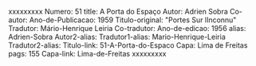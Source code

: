 xxxxxxxxx
Numero: 51
title: A Porta do Espaço
Autor: Adrien Sobra
Co-autor: 
Ano-de-Publicacao: 1959
Titulo-original: "Portes Sur lInconnu"
Tradutor: Mário-Henrique Leiria
Co-tradutor: 
Ano-de-edicao: 1956
alias: Adrien-Sobra
Autor2-alias: 
Tradutor1-alias: Mario-Henrique-Leiria
Tradutor2-alias: 
Titulo-link: 51-A-Porta-do-Espaco
Capa: Lima de Freitas
pags: 155
Capa-link: Lima-de-Freitas
xxxxxxxxx